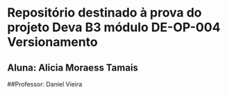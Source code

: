 # Repositório destinado à prova do projeto Deva B3 módulo DE-OP-004 Versionamento

## Aluna: Alicia Moraess Tamais
##Professor: Daniel Vieira
